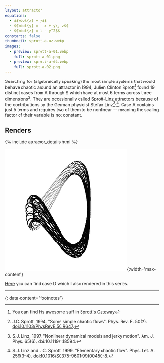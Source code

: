 ```yaml
---
layout: attractor
equations:
  - $$\dot{x} = y$$
  - $$\dot{y} = - x + y\, z$$
  - $$\dot{z} = 1 - y^2$$
constants: false
thumbnail: sprott-a-02.webp
images:
  - preview: sprott-a-01.webp
    full: sprott-a-01.png
  - preview: sprott-a-02.webp
    full: sprott-a-02.png
---
```

Searching for (algebraically speaking) the most simple systems that would behave chaotic around an attractor in 1994, Julien Clinton Sprott[^sprott] found 19 distinct cases from A through S which have at most 6 terms across three dimensions[^original-paper].
They are occasionally called Sprott-Linz attractors because of the contributions by the German physicist Stefan Linz[^linz-one]<sup>,</sup>[^linz-two].
Case A contains just 5 terms and requires two of them to be nonlinear -- meaning the scaling factor of their variable is not constant.


## Renders

{% include attractor_details.html %}

![Sprott-A Animation](/assets/images/attractors/sprott-a.gif){:width='max-content'}

[Here](../sprott-d) you can find case D which I also rendered in this series.

---
{: data-content="footnotes"}

[^sprott]: You can find his awesome suff in [Sprott's Gateway](https://sprott.physics.wisc.edu/)

[^original-paper]: J.C. Sprott, 1994. \"Some simple chaotic flows\". Phys. Rev. E. 50(2). [doi:10.1103/PhysRevE.50.R647](https://doi.org/10.1103/PhysRevE.50.R647).

[^linz-one]: S.J. Linz, 1997. \"Nonlinear dynamical models and jerky motion\". Am. J. Phys. 65(6). [doi:10.1119/1.18594](https://doi.org/10.1119/1.18594).

[^linz-two]: S.J. Linz and J.C. Sprott, 1999. \"Elementary chaotic flow\". Phys. Let. A. 259(3–4). [doi:10.1016/S0375-9601(99)00450-8](https://doi.org/10.1016/S0375-9601(99)00450-8).
